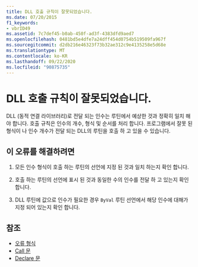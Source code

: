 ```yaml
---
title: DLL 호출 규칙이 잘못되었습니다.
ms.date: 07/20/2015
f1_keywords:
- vbrID49
ms.assetid: 7c7def45-b0ab-450f-ad3f-4383dfd9aed7
ms.openlocfilehash: 0481bd5e4dfe7a24dff454d0754b519509fa967f
ms.sourcegitcommit: d2db216e46323f73b32ae312c9e4135258e5d68e
ms.translationtype: MT
ms.contentlocale: ko-KR
ms.lasthandoff: 09/22/2020
ms.locfileid: "90875735"
---
```

# <a name="bad-dll-calling-convention"></a>DLL 호출 규칙이 잘못되었습니다.

DLL (동적 연결 라이브러리)로 전달 되는 인수는 루틴에서 예상한 것과 정확히 일치 해야 합니다. 호출 규칙은 인수의 개수, 형식 및 순서를 처리 합니다. 프로그램에서 잘못 된 형식이 나 인수 개수가 전달 되는 DLL의 루틴을 호출 하 고 있을 수 있습니다.  
  
## <a name="to-correct-this-error"></a>이 오류를 해결하려면  
  
1. 모든 인수 형식이 호출 하는 루틴의 선언에 지정 된 것과 일치 하는지 확인 합니다.  
  
2. 호출 하는 루틴의 선언에 표시 된 것과 동일한 수의 인수를 전달 하 고 있는지 확인 합니다.  
  
3. DLL 루틴에 값으로 인수가 필요한 경우 `ByVal` 루틴 선언에서 해당 인수에 대해가 지정 되어 있는지 확인 합니다.  
  
## <a name="see-also"></a>참조

- [오류 형식](../../programming-guide/language-features/error-types.md)
- [Call 문](../statements/call-statement.md)
- [Declare 문](../statements/declare-statement.md)
